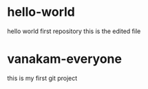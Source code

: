 # hello-world
hello world first repository
this is the edited file 
# vanakam-everyone
this is my first git project
